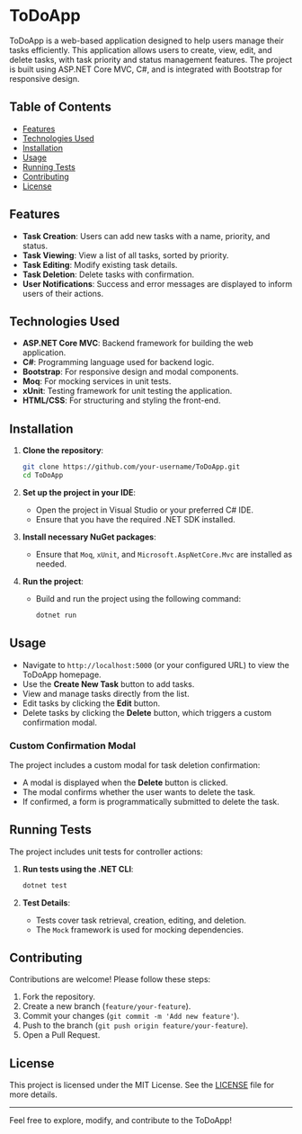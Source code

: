 
# ToDoApp

ToDoApp is a web-based application designed to help users manage their tasks efficiently. This application allows users to create, view, edit, and delete tasks, with task priority and status management features. The project is built using ASP.NET Core MVC, C#, and is integrated with Bootstrap for responsive design.

## Table of Contents

- [Features](#features)
- [Technologies Used](#technologies-used)
- [Installation](#installation)
- [Usage](#usage)
- [Running Tests](#running-tests)
- [Contributing](#contributing)
- [License](#license)

## Features

- **Task Creation**: Users can add new tasks with a name, priority, and status.
- **Task Viewing**: View a list of all tasks, sorted by priority.
- **Task Editing**: Modify existing task details.
- **Task Deletion**: Delete tasks with confirmation.
- **User Notifications**: Success and error messages are displayed to inform users of their actions.

## Technologies Used

- **ASP.NET Core MVC**: Backend framework for building the web application.
- **C#**: Programming language used for backend logic.
- **Bootstrap**: For responsive design and modal components.
- **Moq**: For mocking services in unit tests.
- **xUnit**: Testing framework for unit testing the application.
- **HTML/CSS**: For structuring and styling the front-end.

## Installation

1. **Clone the repository**:
   ```bash
   git clone https://github.com/your-username/ToDoApp.git
   cd ToDoApp
   ```

2. **Set up the project in your IDE**:
   - Open the project in Visual Studio or your preferred C# IDE.
   - Ensure that you have the required .NET SDK installed.

3. **Install necessary NuGet packages**:
   - Ensure that `Moq`, `xUnit`, and `Microsoft.AspNetCore.Mvc` are installed as needed.

4. **Run the project**:
   - Build and run the project using the following command:
     ```bash
     dotnet run
     ```

## Usage

- Navigate to `http://localhost:5000` (or your configured URL) to view the ToDoApp homepage.
- Use the **Create New Task** button to add tasks.
- View and manage tasks directly from the list.
- Edit tasks by clicking the **Edit** button.
- Delete tasks by clicking the **Delete** button, which triggers a custom confirmation modal.

### Custom Confirmation Modal

The project includes a custom modal for task deletion confirmation:
- A modal is displayed when the **Delete** button is clicked.
- The modal confirms whether the user wants to delete the task.
- If confirmed, a form is programmatically submitted to delete the task.

## Running Tests

The project includes unit tests for controller actions:

1. **Run tests using the .NET CLI**:
   ```bash
   dotnet test
   ```

2. **Test Details**:
   - Tests cover task retrieval, creation, editing, and deletion.
   - The `Mock` framework is used for mocking dependencies.

## Contributing

Contributions are welcome! Please follow these steps:

1. Fork the repository.
2. Create a new branch (`feature/your-feature`).
3. Commit your changes (`git commit -m 'Add new feature'`).
4. Push to the branch (`git push origin feature/your-feature`).
5. Open a Pull Request.

## License

This project is licensed under the MIT License. See the [LICENSE](LICENSE) file for more details.

---

Feel free to explore, modify, and contribute to the ToDoApp!
